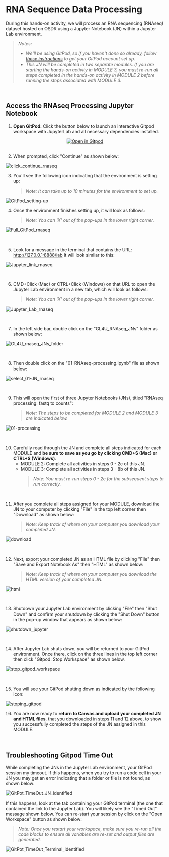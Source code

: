 # RNA Sequence Data Processing 

During this hands-on activity, we will process an RNA sequencing (RNAseq) dataset hosted on OSDR using a Jupyter Notebook (JN) within a Jupyter Lab environment.  
> _Notes:_
> - _We'll be using GitPod, so if you haven't done so already, follow [these instructions](GitPod_Instructions.md) to get your GitPod account set up._
> - _This JN will be completed in two separate modules. If you are starting the hands-on activity in MODULE 3, you must re-run all steps completed in the hands-on activity in MODULE 2 before running the steps associated with MODULE 3._ 

<br>

## Access the RNAseq Processing Jupyter Notebook

1. **Open GitPod:** Click the button below to launch an interactive Gitpod workspace with JupyterLab and all necessary dependencies installed.
   
<div align="center">
    <a href="https://gitpod.io/#[https://github.com/nasa/Training/tree/GL4U_RNAseq_2024](https://github.com/nasa/GeneLab-Training/tree/GL4U_RNAseq_2024)">
        <img src="https://gitpod.io/button/open-in-gitpod.svg" alt="Open in Gitpod">
    </a>
</div>

<br>

2. When prompted, click "Continue" as shown below:  

![click_continue_rnaseq](https://github.com/user-attachments/assets/5ea43ee1-3c6d-4496-97d4-21136e144987)
  
3. You'll see the following icon indicating that the environment is setting up:  
   > _Note: It can take up to 10 minutes for the environment to set up._

![GitPod_setting-up](https://github.com/user-attachments/assets/cc107d6f-d07b-412e-aaf3-96933e63b797)

   
4. Once the environment finishes setting up, it will look as follows:
   > _Note: You can 'X' out of the pop-ups in the lower right corner._  

![Full_GitPod_rnaseq](https://github.com/user-attachments/assets/44a1825a-e297-4ca3-9f4b-68d66d2d1aaa)

<br>
   
5. Look for a message in the terminal that contains the URL: http://127.0.0.1:8888/lab
   It will look similar to this:  

![Jupyter_link_rnaseq](https://github.com/user-attachments/assets/203777cb-7825-4428-8499-e4ff41208001)

<br>

6. CMD+Click (Mac) or CTRL+Click (Windows) on that URL to open the Jupyter Lab environment in a new tab, which will look as follows:  
   > _Note: You can 'X' out of the pop-ups in the lower right corner._  

![Jupyter_Lab_rnaseq](https://github.com/user-attachments/assets/aceb17d4-7f58-4deb-8558-7a0ade2bfaae)

<br>

7. In the left side bar, double click on the "GL4U_RNAseq_JNs" folder as shown below:  

![GL4U_rnaseq_JNs_folder](https://github.com/user-attachments/assets/7b6fec78-80ab-445a-8740-0c2d4d653dab)


<br>

8. Then double click on the "01-RNAseq-processing.ipynb" file as shown below:  

![select_01-JN_rnaseq](https://github.com/user-attachments/assets/de403b0c-8790-4a86-9626-e5f85599ae81)

<br>

9. This will open the first of three Jupyter Notebooks (JNs), titled "RNAseq processing: fastq to counts":
   > _Note: The steps to be completed for MODULE 2 and MODULE 3 are indicated below._

![01-processing](https://github.com/user-attachments/assets/d3fa5516-7e34-4f48-8365-9fbd9d39e0fa)


<br>

10. Carefully read through the JN and complete all steps indicated for each MODULE and **be sure to save as you go by clicking CMD+S (Mac) or CTRL+S (Windows)**.
    - MODULE 2: Complete all activities in steps 0 - 2c of this JN.  
    - MODULE 3: Complete all activities in steps 3 - 8b of this JN.  
      > _Note: You must re-run steps 0 - 2c for the subsequent steps to run correctly._  

<br>

11. After you complete all steps assigned for your MODULE, download the JN to your computer by clicking "File" in the top left corner then "Download" as shown below:
    > _Note: Keep track of where on your computer you download your completed JN._  

![download](https://github.com/user-attachments/assets/0f73c1e1-3195-4365-ada9-b3a3b60b1bb5)

<br>

12. Next, export your completed JN as an HTML file by clicking "File" then "Save and Export Notebook As" then "HTML" as shown below:  
    > _Note: Keep track of where on your computer you download the HTML version of your completed JN._

![html](https://github.com/user-attachments/assets/f3a7a0ee-c4c7-45f4-a204-b23ca30553a7)

<br>

13. Shutdown your Jupyter Lab environment by clicking "File" then "Shut Down" and confirm your shutdown by clicking the "Shut Down" button in the pop-up window that appears as shown below:  

![shutdown_jupyter](https://github.com/user-attachments/assets/32cc3cb3-1af5-424e-9c13-2aab08bad6d3)

<br>

14. After Jupyter Lab shuts down, you will be returned to your GitPod environment. Once there, click on the three lines in the top left corner then click "Gitpod: Stop Workspace" as shown below.  

![stop_gitpod_workspace](https://github.com/user-attachments/assets/e855aaa0-b288-414b-b6b6-1e21c1ffa00a)

<br>

15. You will see your GitPod shutting down as indicated by the following icon:  

![stoping_gitpod](https://github.com/user-attachments/assets/b206ba30-32e3-4d20-bffd-dbcf5daa9cdf)


16. You are now ready to **return to Canvas and upload your completed JN and HTML files**, that you downloaded in steps 11 and 12 above, to show you successfully completed the steps of the JN assigned in this MODULE.

<br>

## Troubleshooting Gitpod Time Out 

While completing the JNs in the Jupyter Lab environment, your GitPod session my timeout. If this happens, when you try to run a code cell in your JN you may get an error indicating that a folder or file is not found, as shown below:

![GitPot_TimeOut_JN_identified](https://github.com/user-attachments/assets/9a72cba3-64c6-4b54-bc9a-f9b5e635ecf7)

If this happens, look at the tab containing your GitPod terminal (the one that contained the link to the Jupyter Lab). You will likely see the "Timed Out" message shown below. You can re-start your session by click on the "Open Workspace" button as shown below:
> _Note: Once you restart your workspace, make sure you re-run all the code blocks to ensure all variables are re-set and output files are generated._

![GitPot_TimeOut_Terminal_identified](https://github.com/user-attachments/assets/91b2d26c-582c-415c-8e86-e52c2681f594) 
